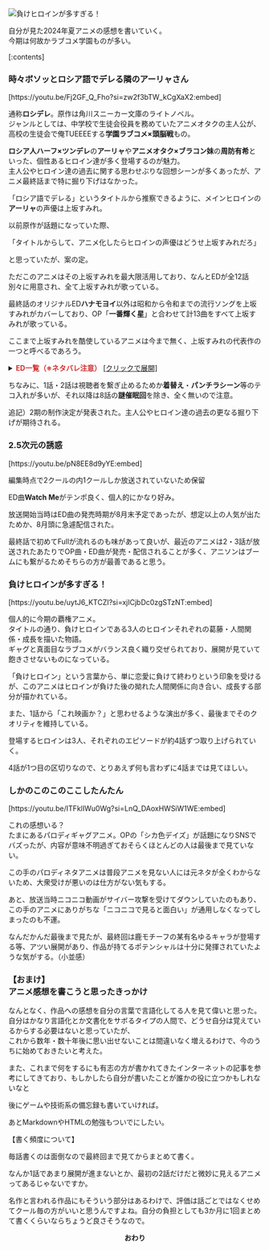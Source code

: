 <div class="anime_title">
    <img class="anime_image" src="https://luarce.github.io/hatenablog-contents/assets/images/anime-reviews/assets/images/anime-reviews/makeine_title.png
    " alt="負けヒロインが多すぎる！">
</div>

自分が見た2024年夏アニメの感想を書いていく。  
今期は何故かラブコメ学園ものが多い。  

[:contents]

### 時々ボソッとロシア語でデレる隣のアーリャさん
<div class="box_youtube">
[https://youtu.be/Fj2GF_Q_Fho?si=zw2f3bTW_kCgXaX2:embed]
</div>

通称**ロシデレ**。原作は角川スニーカー文庫のライトノベル。  
ジャンルとしては、中学校で生徒会役員を務めていたアニメオタクの主人公が、高校の生徒会で俺TUEEEEする**学園ラブコメ×頭脳戦**もの。

**ロシア人ハーフ×ツンデレ**の**アーリャ**や**アニメオタク×ブラコン妹**の**周防有希**といった、個性あるヒロイン達が多く登場するのが魅力。  
主人公やヒロイン達の過去に関する思わせぶりな回想シーンが多くあったが、アニメ最終話まで特に掘り下げはなかった。

「ロシア語でデレる」というタイトルから推察できるように、メインヒロインの**アーリャ**の声優は上坂すみれ。

以前原作が話題になっていた際、

「タイトルからして、アニメ化したらヒロインの声優はどうせ上坂すみれだろ」

と思っていたが、案の定。

ただこのアニメはその上坂すみれを最大限活用しており、なんとEDが全12話別々に用意され、全て上坂すみれが歌っている。

最終話のオリジナルED**ハナモヨイ**以外は昭和から令和までの流行ソングを上坂すみれがカバーしており、OP「**一番輝く星**」と合わせて計13曲をすべて上坂すみれが歌っている。

ここまで上坂すみれを酷使しているアニメは今まで無く、上坂すみれの代表作の一つと呼べるであろう。

<details class="spoiler_details">
    <summary>
        <span style="color: #d32f2f">
        <strong>ED一覧（※ネタバレ注意）</strong></span>
        <u>[クリックで展開]</u>
    </summary>
    <table>
        <thead>
            <tr>
                <th>話数</th>
                <th>曲名</th>
                <th>アーティスト</th>
            </tr>
        </thead>
        <tbody>
            <tr>
                <td>1話</td>
                <td>学園天国</td>
                <td>フィンガー5</td>
            </tr>
            <tr>
                <td>2話</td>
                <td>可愛くてごめん</td>
                <td>HoneyWorks</td>
            </tr>
            <tr>
                <td>3話</td>
                <td>想い出がいっぱい</td>
                <td>H2O</td>
            </tr>
            <tr>
                <td>4話</td>
                <td>ハレ晴レユカイ</td>
                <td>涼宮ハルヒの憂鬱ED</td>
            </tr>
            <tr>
                <td>5話</td>
                <td>小さな恋の歌</td>
                <td>MONGOL800</td>
            </tr>
            <tr>
                <td>6話</td>
                <td>秘密の言葉</td>
                <td>花譜 × ズーカラデル</td>
            </tr>
            <tr>
                <td>7話</td>
                <td>ラブストーリーは突然に</td>
                <td>小田和正</td>
            </tr>
            <tr>
                <td>8話</td>
                <td>CHE.R.RY</td>
                <td>YUI</td>
            </tr>
            <tr>
                <td>9話</td>
                <td>ワールドイズマイン</td>
                <td>ryo（supercell）</td>
            </tr>
            <tr>
                <td>10話</td>
                <td>こいのうた</td>
                <td>GO!GO!7188</td>
            </tr>
            <tr>
                <td>11話</td>
                <td>気まぐれロマンティック</td>
                <td>いきものがかり</td>
            </tr>
            <tr>
                <td>12話</td>
                <td>ハナモヨイ</td>
                <td>オリジナル曲</td>
            </tr>
        </tbody>
    </table>

※全て[<u>公式Youtubeチャンネル</u>](https://www.youtube.com/channel/UCvNxYM7Cwrz8p7_WjzjxWcA)にて無料配信中  

<div class="box_youtube">
[https://youtu.be/YbKqZF3wc5g?si=DOoxVa0mh796s78G:embed]
</div>

毎回EDが変わるので、今回はどの曲がカバーされるのかを期待させるつくりになっている。

筆者は毎週リアルタイムで見ていたので  
「**この令和の時代にEDがハレ晴レユカイ！？**」  
と懐かしい気持ちになれたのは良い体験であった。

</details>

ちなみに、1話・2話は視聴者を繋ぎ止めるためか**着替え**・**パンチラシーン**等のテコ入れが多いが、それ以降は8話の**謎催眠回**を除き、全く無いので注意。

追記）2期の制作決定が発表された。主人公やヒロイン達の過去の更なる掘り下げが期待される。


### 2.5次元の誘惑
<div class="box_youtube">
[https://youtu.be/pN8EE8d9yYE:embed]
</div>

編集時点で2クールの内1クールしか放送されていないため保留

ED曲**Watch Me**がテンポ良く、個人的にかなり好み。

放送開始当時はED曲の発売時期が8月末予定であったが、想定以上の人気が出たためか、8月頭に急遽配信された。

最終話で初めてFullが流れるのも味があって良いが、最近のアニメは2・3話が放送されたあたりでOP曲・ED曲が発売・配信されることが多く、アニソンはブームにも繋がるためそちらの方が最善であると思う。


### 負けヒロインが多すぎる！
<div class="box_youtube">
[https://youtu.be/uytJ6_KTCZI?si=xjICjbDc0zgSTzNT:embed]
</div>

個人的に今期の覇権アニメ。  
タイトルの通り、負けヒロインである3人のヒロインそれぞれの葛藤・人間関係・成長を描いた物語。  
ギャグと真面目なラブコメがバランス良く織り交ぜられており、展開が見ていて飽きさせないものになっている。

「負けヒロイン」という言葉から、単に恋愛に負けて終わりという印象を受けるが、このアニメはヒロインが負けた後の拗れた人間関係に向き合い、成長する部分が描かれている。

また、1話から「これ映画か？」と思わせるような演出が多く、最後までそのクオリティを維持している。

登場するヒロインは3人、それぞれのエピソードが約4話ずつ取り上げられていく。

4話が1つ目の区切りなので、とりあえず何も言わずに4話までは見てほしい。

### しかのこのこのここしたんたん
<div class="box_youtube">
[https://youtu.be/ITFklIWu0Wg?si=LnQ_DAoxHWSiW1WE:embed]
</div>

これの感想いる？  
たまにあるパロディギャグアニメ。OPの「シカ色デイズ」が話題になりSNSでバズったが、内容が意味不明過ぎておそらくほとんどの人は最後まで見ていない。

この手のパロディネタアニメは普段アニメを見ない人には元ネタが全くわからないため、大衆受けが悪いのは仕方がない気もする。

あと、放送当時ニコニコ動画がサイバー攻撃を受けてダウンしていたのもあり、この手のアニメにありがちな「ニコニコで見ると面白い」が通用しなくなってしまったのも不運。

なんだかんだ最後まで見たが、最終回は鹿モチーフの某有名ゆるキャラが登場する等、アツい展開があり、作品が持てるポテンシャルは十分に発揮されていたような気がする。（小並感）

### 【おまけ】<br>アニメ感想を書こうと思ったきっかけ

なんとなく、作品への感想を自分の言葉で言語化してる人を見て偉いと思った。自分はかなり言語化とか文書化をサボるタイプの人間で、どうせ自分は覚えているからする必要はないと思っていたが、  
これから数年・数十年後に思い出せないことは間違いなく増えるわけで、今のうちに始めておきたいと考えた。

また、これまで何をするにも有志の方が書かれてきたインターネットの記事を参考にしてきており、もしかしたら自分が書いたことが誰かの役に立つかもしれないなと

後にゲームや技術系の備忘録も書いていければ。

あとMarkdownやHTMLの勉強もついでにしたい。

【書く頻度について】

毎話書くのは面倒なので最終回まで見てからまとめて書く。

なんか1話であまり展開が進まないとか、最初の2話だけだと微妙に見えるアニメってあるじゃないですか。

名作と言われる作品にもそういう部分はあるわけで、評価は話ごとではなくせめてクール毎の方がいいと思うんですよね。自分の負担としても3か月に1回まとめて書くくらいならちょうど良さそうなので。

<div style="text-align: center"><strong>おわり</strong></div>

<!-- 記事タイトル：アニメ感想（2024夏） -->

<!-- サムネイル：https://raw.githubusercontent.com/Luarce/hatenablog-contents/refs/heads/main/assets/images/anime-reviews/makeine_title.png -->



<!-- js -->
<script src="https://code.jquery.com/jquery-3.6.0.min.js"></script>
<script>
$(function() {
    var contentsText = "目次";
    var closeText = "[ 閉じる ]";
    var openText = "[ 表示 ]";

    var $contents = $(".table-of-contents");
    var $li = $contents.find("li");

    $contents.prepend(
        '<span class="contents">' + contentsText + '</span>' +
        '<span class="switch">' + closeText + '</span>'
    );

    var $switch = $contents.find(".switch");

    $switch.on("click", function() {
        var isHidden = $li.is(":hidden");
        $li.toggle(400);
        $switch.text(isHidden ? closeText : openText);
    });
});
</script>
